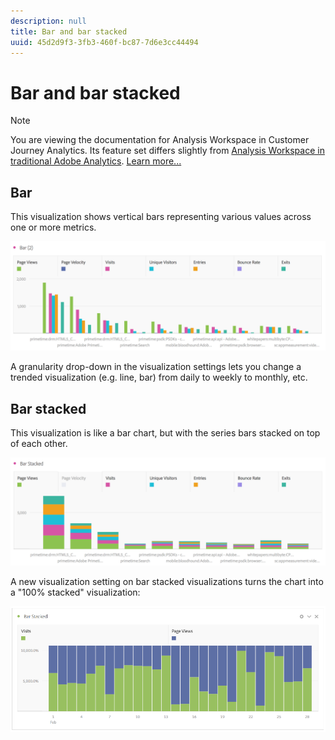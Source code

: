```yaml
---
description: null
title: Bar and bar stacked
uuid: 45d2d9f3-3fb3-460f-bc87-7d6e3cc44494
---
```


# Bar and bar stacked

>[!NOTE]
>
>You are viewing the documentation for Analysis Workspace in Customer Journey Analytics. Its feature set differs slightly from [Analysis Workspace in traditional Adobe Analytics](https://docs.adobe.com/content/help/en/analytics/analyze/analysis-workspace/home.html). [Learn more...](/help/getting-started/cja-aa.md)

## Bar 

This visualization shows vertical bars representing various values across one or more metrics.

![](assets/bar.png)

A granularity drop-down in the visualization settings lets you change a trended visualization (e.g. line, bar) from daily to weekly to monthly, etc.

## Bar stacked 

This visualization is like a bar chart, but with the series bars stacked on top of each other.

![](assets/bar-stacked.png)

A new visualization setting on bar stacked visualizations turns the chart into a "100% stacked" visualization:

![](assets/stacked_100_percent.png)

